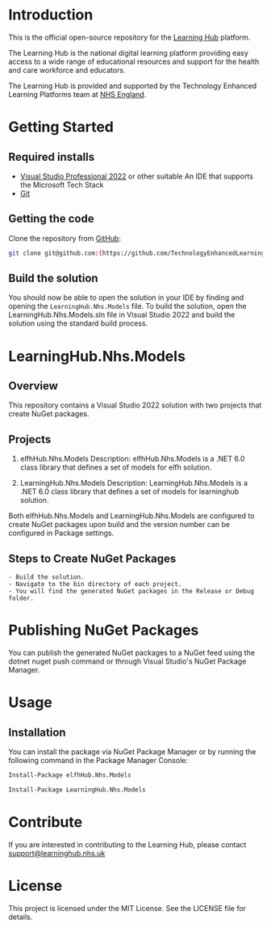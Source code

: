 # Introduction
This is the official open-source repository for the [Learning Hub](https://learninghub.nhs.uk/) platform. 

The Learning Hub is the national digital learning platform providing easy access to a wide range of educational resources and support for the health and care workforce and educators.

The Learning Hub is provided and supported by the Technology Enhanced Learning Platforms team at [NHS England](https://www.england.nhs.uk/).

# Getting Started

## Required installs
- [Visual Studio Professional 2022](https://visualstudio.microsoft.com/downloads/) or other suitable An IDE that supports the Microsoft Tech Stack
- [Git](https://git-scm.com/download)

## Getting the code
Clone the repository from [GitHub](https://github.com/TechnologyEnhancedLearning/LearningHub.Nhs.Models):

```bash
git clone git@github.com:(https://github.com/TechnologyEnhancedLearning/LearningHub.Nhs.Models.git)
```

## Build the solution
You should now be able to open the solution in your IDE by finding and opening the `LearningHub.Nhs.Models` file.
To build the solution, open the LearningHub.Nhs.Models.sln file in Visual Studio 2022 and build the solution using the standard build process.


# LearningHub.Nhs.Models

## Overview
This repository contains a Visual Studio 2022 solution with two projects that create NuGet packages. 

## Projects
1. elfhHub.Nhs.Models
Description: elfhHub.Nhs.Models is a .NET 6.0 class library that defines a set of models for elfh solution.

2. LearningHub.Nhs.Models
Description: LearningHub.Nhs.Models is a .NET 6.0 class library that defines a set of models for learninghub solution.

Both elfhHub.Nhs.Models and LearningHub.Nhs.Models are configured to create NuGet packages upon build and the version number can be configured in Package settings.

## Steps to Create NuGet Packages
	- Build the solution.
	- Navigate to the bin directory of each project.
	- You will find the generated NuGet packages in the Release or Debug folder.

# Publishing NuGet Packages
You can publish the generated NuGet packages to a NuGet feed using the dotnet nuget push command or through Visual Studio's NuGet Package Manager.

# Usage
## Installation
You can install the package via NuGet Package Manager or by running the following command in the Package Manager Console:

```bash
Install-Package elfhHub.Nhs.Models
````

```bash
Install-Package LearningHub.Nhs.Models
````

# Contribute
If you are interested in contributing to the Learning Hub, please contact [support@learninghub.nhs.uk](mailto:support@learninghub.nhs.uk)

# License
This project is licensed under the MIT License. See the LICENSE file for details.
